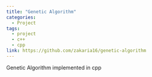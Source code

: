 ```yaml
---
title: "Genetic Algorithm"
categories:
  - Project
tags:
  - project
  - c++
  - cpp
link: https://github.com/zakaria16/genetic-algorithm
---
```


Genetic Algorithm implemented in cpp 
